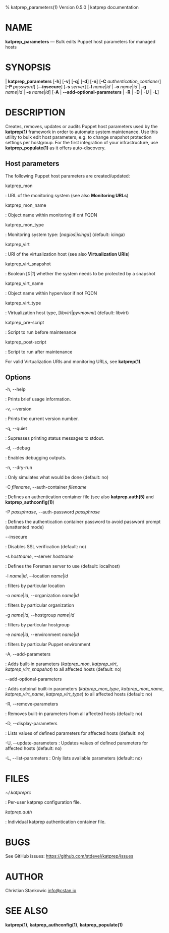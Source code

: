 % katprep_parameters(1) Version 0.5.0 | katprep documentation

NAME
====

**katprep_parameters** — Bulk edits Puppet host parameters for managed hosts

SYNOPSIS
========

| **katprep_parameters** \[**-h**] \[**-v**] \[**-q**] \[**-d**] \[**-n**] \[**-C** _authentication\_contianer_] \[**-P** _password_] \[**--insecure**] \[**-s** _server_] \[**-l** _name_|_id_ | **-o** _name_|_id_ | **-g** _name_|_id_ | **-e** _name_|_id_] \[**-A** | **--add-optional-parameters** | **-R** | **-D** | **-U** | **-L**]

DESCRIPTION
===========

Creates, removes, updates or audits Puppet host parameters used by the **katprep(1)** framework in order to automate system maintenance.
Use this utility to bulk edit host parameters, e.g. to change snapshot protection settings per hostgroup. For the first integration of your infrastructure, use **katprep_populate(1)** as it offers auto-discovery.

Host parameters
---------------

The following Puppet host parameters are created/updated:

katprep_mon

:   URL of the monitoring system (see also **Monitoring URLs**)

katprep_mon_name

:   Object name within monitoring if ont FQDN

katprep_mon_type

:   Monitoring system type: \[_nagios_|_icinga_] (default: icinga)

katprep_virt

:   URI of the virtualization host (see also **Virtualization URIs**)

katprep_virt_snapshot

:   Boolean \[_0_|_1_] whether the system needs to be protected by a snapshot

katprep_virt_name

:   Object name within hypervisor if not FQDN

katprep_virt_type

:   Virtualization host type, \[_libvirt_|_pyvmovmi_] (default: libvirt)

katprep_pre-script

:   Script to run before maintenance

katprep_post-script

:   Script to run after maintenance

For valid Virtualization URIs and monitoring URLs, see **katprep(1)**.

Options
-------

-h, --help

:   Prints brief usage information.

-v, --version

:   Prints the current version number.

-q, --quiet

:   Supresses printing status messages to stdout.

-d, --debug

:   Enables debugging outputs.

-n, --dry-run

:   Only simulates what would be done (default: no)

-C _filename_, --auth-container _filename_

:   Defines an authentication container file (see also **katprep.auth(5)** and **katprep_authconfig(1)**)

-P _passphrase_, --auth-password _passphrase_

:   Defines the authentication container password to avoid password prompt (unattented mode)

--insecure

:   Disables SSL verification (default: no)

-s _hostname_, --server _hostname_

:   Defines the Foreman server to use (default: localhost)

-l _name_|_id_, --location _name_|_id_

:   filters by particular location

-o _name_|_id_, --organization _name_|_id_

:   filters by particular organization

-g _name_|_id_, --hostgroup _name_|_id_

:   filters by particular hostgroup

-e _name_|_id_, --environment _name_|_id_

:   filters by particular Puppet environment

-A, --add-parameters

:   Adds built-in parameters (_katprep\_mon_, _katprep\_virt_, _katprep\_virt\_snapshot_) to all affected hosts (default: no)

--add-optional-parameters

:   Adds optoinal built-in parameters (_katprep\_mon\_type_, _katprep\_mon\_name_, _katprep\_virt\_name_, _katprep\_virt\_type_) to all affected hosts (default: no)

-R, --remove-parameters

:   Removes built-in parameters from all affected hosts (default: no)

-D, --display-parameters

:   Lists values of defined parameters for affected hosts (default: no)

-U, --update-parameters
:   Updates values of defined parameters for affected hosts (default: no)

-L, --list-parameters
:   Only lists available parameters (default: no)

FILES
=====

*~/.katpreprc*

:   Per-user katprep configuration file.

*katprep.auth*

:   Individual katprep authentication container file.

BUGS
====

See GitHub issues: <https://github.com/stdevel/katprep/issues>

AUTHOR
======

Christian Stankowic <info@cstan.io>

SEE ALSO
========

**katprep(1)**, **katprep_authconfig(1)**, **katprep_populate(1)**
